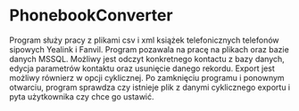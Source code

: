 # PhonebookConverter
Program służy pracy z plikami csv i xml książek telefonicznych telefonów sipowych Yealink i Fanvil.
Program pozawala na pracę na plikach oraz bazie danych MSSQL.
Możliwy jest odczyt konkretnego kontactu z bazy danych, edycja parametrów kontaktu oraz usunięcie danego rekordu.
Export jest możliwy równierz w opcji cyklicznej.
Po zamknięciu programu i ponownym otwarciu, program sprawdza czy istnieje plik z danymi cyklicznego exportu i pyta użytkownika czy chce go ustawić.

